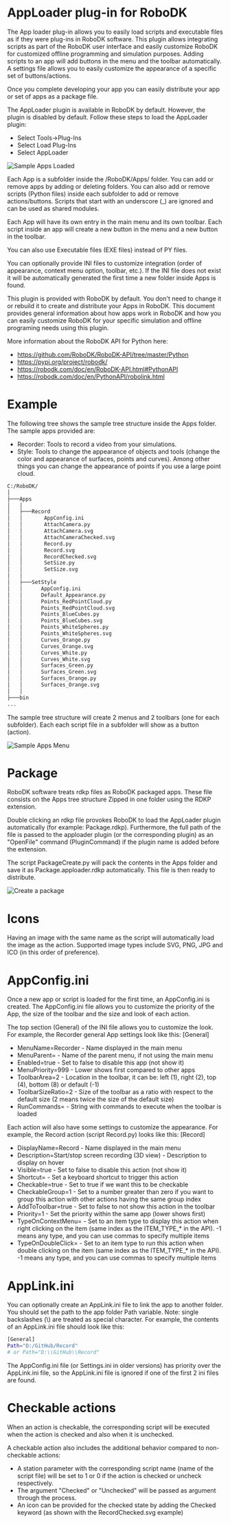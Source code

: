 AppLoader plug-in for RoboDK
===========================

The App loader plug-in allows you to easily load scripts and executable files as if they were plug-ins in RoboDK software. 
This plugin allows integrating scripts as part of the RoboDK user interface and easily customize RoboDK for customized offline programming and simulation purposes. 
Adding scripts to an app will add buttons in the menu and the toolbar automatically. A settings file allows you to easily customize the appearance of a specific set of buttons/actions.

Once you complete developing your app you can easily distribute your app or set of apps as a package file.

The AppLoader plugin is available in RoboDK by default. However, the plugin is disabled by default. 
Follow these steps to load the AppLoader plugin:
* Select Tools->Plug-Ins
* Select Load Plug-Ins
* Select AppLoader
 
![Sample Apps Loaded](../doc/Apps-Loaded.png)
 
Each App is a subfolder inside the /RoboDK/Apps/ folder. You can add or remove apps by adding or deleting folders. You can also add or remove scripts (Python files) inside each subfolder to add or remove actions/buttons. Scripts that start with an underscore (_) are ignored and can be used as shared modules.

Each App will have its own entry in the main menu and its own toolbar. Each script inside an app will create a new button in the menu and a new button in the toolbar.

You can also use Executable files (EXE files) instead of PY files.

You can optionally provide INI files to customize integration (order of appearance, context menu option, toolbar, etc.). 
If the INI file does not exist it will be automatically generated the first time a new folder inside Apps is found.

This plugin is provided with RoboDK by default. You don't need to change it or rebuild it to create and distribute your Apps in RoboDK. This document provides general information about how apps work in RoboDK and how you can easily customize RoboDK for your specific simulation and offline programing needs using this plugin.

More information about the RoboDK API for Python here:
* https://github.com/RoboDK/RoboDK-API/tree/master/Python
* https://pypi.org/project/robodk/
* https://robodk.com/doc/en/RoboDK-API.html#PythonAPI
* https://robodk.com/doc/en/PythonAPI/robolink.html

Example
=======

The following tree shows the sample tree structure inside the Apps folder. The sample apps provided are:
* Recorder: Tools to record a video from your simulations.
* Style: Tools to change the appearance of objects and tools (change the color and appearance of surfaces, points and curves). Among other things you can change the appearance of points if you use a large point cloud.

``` bash
C:/RoboDK/
│
├───Apps
│   │
│   ├───Record
│   │       AppConfig.ini
│   │       AttachCamera.py
│   │       AttachCamera.svg
│   │       AttachCameraChecked.svg
│   │       Record.py
│   │       Record.svg
│   │       RecordChecked.svg
│   │       SetSize.py
│   │       SetSize.svg
│   │
│   ├───SetStyle
│   │      AppConfig.ini
│   │      Default_Appearance.py
│   │      Points_RedPointCloud.py
│   │      Points_RedPointCloud.svg
│   │      Points_BlueCubes.py
│   │      Points_BlueCubes.svg
│   │      Points_WhiteSpheres.py
│   │      Points_WhiteSpheres.svg
│   │      Curves_Orange.py
│   │      Curves_Orange.svg
│   │      Curves_White.py
│   │      Curves_White.svg
│   │      Surfaces_Green.py
│   │      Surfaces_Green.svg
│   │      Surfaces_Orange.py
│   │      Surfaces_Orange.svg
│   │
├───bin
...

```

The sample tree structure will create 2 menus and 2 toolbars (one for each subfolder). Each each script file in a subfolder will show as a button (action).

![Sample Apps Menu](../doc/Apps-Menu.png)


Package
=======

RoboDK software treats rdkp files as RoboDK packaged apps. These file consists on the Apps tree structure Zipped in one folder using the RDKP extension. 

Double clicking an rdkp file provokes RoboDK to load the AppLoader plugin automatically (for example: Package.rdkp). Furthermore, the full path of the file is passed to the apploader plugin (or the corresponding plugin) as an "OpenFile" command (PluginCommand) if the plugin name is added before the extension.

The script PackageCreate.py will pack the contents in the Apps folder and save it as Package.apploader.rdkp automatically. This file is then ready to distribute.

![Create a package](../doc/PackageCreate.png)

Icons
=====

Having an image with the same name as the script will automatically load the image as the action. Supported image types include SVG, PNG, JPG and ICO (in this order of preference).


AppConfig.ini
============

Once a new app or script is loaded for the first time, an AppConfig.ini is created. 
The AppConfig.ini file allows you to customize the priority of the App, the size of the toolbar and the size and look of each action. 

The top section (General) of the INI file allows you to customize the look. For example, the Recorder general App settings look like this:
[General]
* MenuName=Recorder - Name displayed in the main menu
* MenuParent= - Name of the parent menu, if not using the main menu
* Enabled=true - Set to false to disable this app (not show it)
* MenuPriority=999 - Lower shows first compared to other apps
* ToolbarArea=2 - Location in the toolbar, it can be: left (1), right (2), top (4), bottom (8) or default (-1)
* ToolbarSizeRatio=2 - Size of the toolbar as a ratio with respect to the default size (2 means twice the size of the default size)
* RunCommands= - String with commands to execute when the toolbar is loaded

Each action will also have some settings to customize the appearance. For example, the Record action (script Record.py) looks like this:
[Record]
* DisplayName=Record - Name displayed in the main menu
* Description=Start/stop screen recording (3D view) - Description to display on hover
* Visible=true - Set to false to disable this action (not show it)
* Shortcut= - Set a keyboard shortcut to trigger this action
* Checkable=true - Set to true if we want this to be checkable
* CheckableGroup=1 - Set to a number greater than zero if you want to group this action with other actions having the same group index
* AddToToolbar=true - Set to false to not show this action in the toolbar
* Priority=1 - Set the priority within the same app (lower shows first)
* TypeOnContextMenu= - Set to an item type to display this action when right clicking on the item (same index as the ITEM_TYPE_* in the API). -1 means any type, and you can use commas to specify multiple items
* TypeOnDoubleClick= - Set to an item type to run this action when double clicking on the item (same index as the ITEM_TYPE_* in the API). -1 means any type, and you can use commas to specify multiple items


AppLink.ini
============

You can optionally create an AppLink.ini file to link the app to another folder. You should set the path to the app folder Path variable. Note: single backslashes (\\) are treated as special character. For example, the contents of an AppLink.ini file should look like this:

``` bash
[General]
Path="D:/GitHub/Record" 
# or Path="D:\\GitHub\\Record"
```

The AppConfig.ini file (or Settings.ini in older versions) has priority over the AppLink.ini file, so the AppLink.ini file is ignored if one of the first 2 ini files are found.

 
Checkable actions
=================

When an action is checkable, the corresponding script will be executed when the action is checked and also when it is unchecked. 

A checkable action also includes the additional behavior compared to non-checkable actions:
* A station parameter with the corresponding script name (name of the script file) will be set to 1 or 0 if the action is checked or uncheck respectively.
* The argument "Checked" or "Unchecked" will be passed as argument through the process.  
* An icon can be provided for the checked state by adding the Checked keyword (as shown with the RecordChecked.svg example) 




